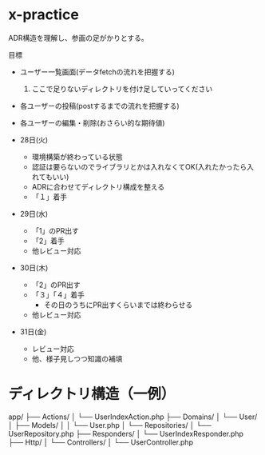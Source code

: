 # x-practice

ADR構造を理解し、参画の足がかりとする。

目標
-   ユーザー一覧画面(データfetchの流れを把握する)
    1. ここで足りないディレクトリを付け足していってください
- 各ユーザーの投稿(postするまでの流れを把握する)
- 各ユーザーの編集・削除(おさらい的な期待値)

- 28日(火)
    - 環境構築が終わっている状態
    - 認証は要らないのでライブラリとかは入れなくてOK(入れたかったら入れてもいい)
    - ADRに合わせてディレクトリ構成を整える
    - 「１」着手
- 29日(水)
    - 「1」のPR出す
    - 「2」着手
    - 他レビュー対応
- 30日(木)
    - 「2」のPR出す
    - 「３」「４」着手
        - その日のうちにPR出すくらいまでは終わらせる
    - 他レビュー対応
- 31日(金)
    - レビュー対応
    - 他、様子見しつつ知識の補填

# ディレクトリ構造（一例）
app/
├── Actions/
│   └── UserIndexAction.php
├── Domains/
│   └── User/
│       ├── Models/
│       │   └── User.php
│       └── Repositories/
│           └── UserRepository.php
├── Responders/
│   └── UserIndexResponder.php
├── Http/
│   └── Controllers/
│       └── UserController.php
